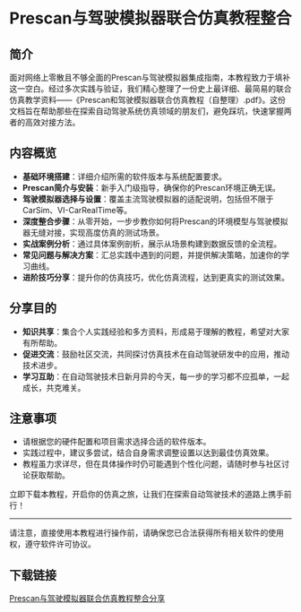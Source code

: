 # Prescan与驾驶模拟器联合仿真教程整合

## 简介
面对网络上零散且不够全面的Prescan与驾驶模拟器集成指南，本教程致力于填补这一空白。经过多次实践与验证，我们精心整理了一份史上最详细、最简易的联合仿真教学资料——《Prescan和驾驶模拟器联合仿真教程（自整理）.pdf》。这份文档旨在帮助那些在探索自动驾驶系统仿真领域的朋友们，避免踩坑，快速掌握两者的高效对接方法。

## 内容概览
- **基础环境搭建**：详细介绍所需的软件版本与系统配置要求。
- **Prescan简介与安装**：新手入门级指导，确保你的Prescan环境正确无误。
- **驾驶模拟器选择与设置**：覆盖主流驾驶模拟器的适配说明，包括但不限于CarSim、VI-CarRealTime等。
- **深度整合步骤**：从零开始，一步步教你如何将Prescan的环境模型与驾驶模拟器无缝对接，实现高度仿真的测试场景。
- **实战案例分析**：通过具体案例剖析，展示从场景构建到数据反馈的全流程。
- **常见问题与解决方案**：汇总实践中遇到的问题，并提供解决策略，加速你的学习曲线。
- **进阶技巧分享**：提升你的仿真技巧，优化仿真流程，达到更真实的测试效果。

## 分享目的
- **知识共享**：集合个人实践经验和多方资料，形成易于理解的教程，希望对大家有所帮助。
- **促进交流**：鼓励社区交流，共同探讨仿真技术在自动驾驶研发中的应用，推动技术进步。
- **学习互助**：在自动驾驶技术日新月异的今天，每一步的学习都不应孤单，一起成长，共克难关。

## 注意事项
- 请根据您的硬件配置和项目需求选择合适的软件版本。
- 实践过程中，建议多尝试，结合自身需求调整设置以达到最佳仿真效果。
- 教程虽力求详尽，但在具体操作时仍可能遇到个性化问题，请随时参与社区讨论获取帮助。

立即下载本教程，开启你的仿真之旅，让我们在探索自动驾驶技术的道路上携手前行！

---

请注意，直接使用本教程进行操作前，请确保您已合法获得所有相关软件的使用权，遵守软件许可协议。

## 下载链接

[Prescan与驾驶模拟器联合仿真教程整合分享](https://pan.quark.cn/s/5c583bff0160)